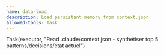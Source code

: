 ```yaml
---
name: data-load
description: Load persistent memory from context.json
allowed-tools: Task
---
```


Task(executor, "Read .claude/context.json - synthétiser top 5 patterns/decisions/état actuel")
